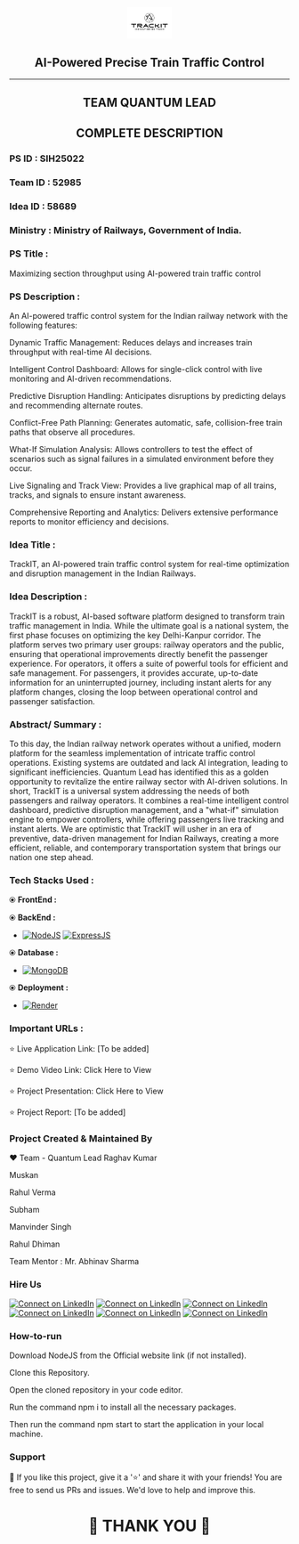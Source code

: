 <p align="center">
  <img align="center" width="80" src="https://github.com/Raghavkumar099/Quantum-Lead-Trackit-/blob/main/UI/Trackit_logo.jpg?raw=true.jpg" alt="Trackit_logo" />
</p>

<h2 align="center">AI-Powered Precise Train Traffic Control</h2>
<hr>
<h2 align="center">TEAM QUANTUM LEAD</h2>
<p align="center">
</p>
<h2 align="center">COMPLETE DESCRIPTION</h2>

### PS ID : SIH25022
### Team ID : 52985
### Idea ID : 58689
### Ministry : Ministry of Railways, Government of India.
### PS Title :
Maximizing section throughput using AI-powered train traffic control

### PS Description :
An AI-powered traffic control system for the Indian railway network with the following features:

Dynamic Traffic Management: Reduces delays and increases train throughput with real-time AI decisions.

Intelligent Control Dashboard: Allows for single-click control with live monitoring and AI-driven recommendations.

Predictive Disruption Handling: Anticipates disruptions by predicting delays and recommending alternate routes.

Conflict-Free Path Planning: Generates automatic, safe, collision-free train paths that observe all procedures.

What-If Simulation Analysis: Allows controllers to test the effect of scenarios such as signal failures in a simulated environment before they occur.

Live Signaling and Track View: Provides a live graphical map of all trains, tracks, and signals to ensure instant awareness.

Comprehensive Reporting and Analytics: Delivers extensive performance reports to monitor efficiency and decisions.

### Idea Title :
TrackIT, an AI-powered train traffic control system for real-time optimization and disruption management in the Indian Railways.

### Idea Description :
TrackIT is a robust, AI-based software platform designed to transform train traffic management in India. While the ultimate goal is a national system, the first phase focuses on optimizing the key Delhi-Kanpur corridor. The platform serves two primary user groups: railway operators and the public, ensuring that operational improvements directly benefit the passenger experience. For operators, it offers a suite of powerful tools for efficient and safe management. For passengers, it provides accurate, up-to-date information for an uninterrupted journey, including instant alerts for any platform changes, closing the loop between operational control and passenger satisfaction.

### Abstract/ Summary :
To this day, the Indian railway network operates without a unified, modern platform for the seamless implementation of intricate traffic control operations. Existing systems are outdated and lack AI integration, leading to significant inefficiencies. Quantum Lead has identified this as a golden opportunity to revitalize the entire railway sector with AI-driven solutions. In short, TrackIT is a universal system addressing the needs of both passengers and railway operators. It combines a real-time intelligent control dashboard, predictive disruption management, and a "what-if" simulation engine to empower controllers, while offering passengers live tracking and instant alerts. We are optimistic that TrackIT will usher in an era of preventive, data-driven management for Indian Railways, creating a more efficient, reliable, and contemporary transportation system that brings our nation one step ahead.

### Tech Stacks Used :
⦿ <b>FrontEnd :</b> 

⦿ <b>BackEnd :</b>
* [![NodeJS](https://img.shields.io/badge/node.js-35495E?style=for-the-badge&logo=nodedotjs&logoColor=69a063)](https://nodejs.org/)
 [![ExpressJS](https://img.shields.io/badge/express.js-35495E?style=for-the-badge&logo=express&logoColor=white)](https://expressjs.com/)

⦿ <b>Database :</b>
* [![MongoDB](https://img.shields.io/badge/mongodb-ffca28?style=for-the-badge&logo=mongodb)](https://www.mongodb.com/)

⦿ <b>Deployment :</b>
* [![Render](https://img.shields.io/badge/render-0D0D0D?style=for-the-badge&logo=render&logoColor=white)](https://render.com/)

### Important URLs :
⭐️ Live Application Link: [To be added]

⭐️ Demo Video Link: Click Here to View

⭐️ Project Presentation: Click Here to View

⭐️ Project Report: [To be added]

### Project Created & Maintained By
❤️ Team - Quantum Lead
Raghav Kumar

Muskan

Rahul Verma

Subham

Manvinder Singh

Rahul Dhiman

Team Mentor : Mr. Abhinav Sharma

### Hire Us
<a href="https://www.linkedin.com/in/raghav-jangid-228513287?utm_source=share&utm_campaign=share_via&utm_content=profile&utm_medium=ios_app"> <img src="https://img.shields.io/badge/raghav-0077B5?style=for-the-badge&logo=linkedin&logoColor=white" alt="Connect on LinkedIn"></a>
<a href="https://www.linkedin.com/in/muskan-a-274332246?utm_source=share&utm_campaign=share_via&utm_content=profile&utm_medium=android_app"> <img src="https://img.shields.io/badge/muskan-0077B5?style=for-the-badge&logo=linkedin&logoColor=white" alt="Connect on LinkedIn"></a>
<a href="https://www.linkedin.com/in/rahul-verma-9140b42ab?utm_source=share&utm_campaign=share_via&utm_content=profile&utm_medium=ios_app"> <img src="https://img.shields.io/badge/rahul_v-0077B5?style=for-the-badge&logo=linkedin&logoColor=white" alt="Connect on LinkedIn"></a>
<a href="https://www.linkedin.com/in/subham-chauhan-123292303/"> <img src="https://img.shields.io/badge/subham-0077B5?style=for-the-badge&logo=linkedin&logoColor=white" alt="Connect on LinkedIn"></a>
<a href="https://www.linkedin.com/in/manvinder-singh-91a488273?utm_source=share&utm_campaign=share_via&utm_content=profile&utm_medium=android_app"> <img src="https://img.shields.io/badge/manvinder-0077B5?style=for-the-badge&logo=linkedin&logoColor=white" alt="Connect on LinkedIn"></a>
<a href="https://www.linkedin.com/in/rahul-dhiman001?utm_source=share&utm_campaign=share_via&utm_content=profile&utm_medium=ios_app"> <img src="https://img.shields.io/badge/rahul_d-0077B5?style=for-the-badge&logo=linkedin&logoColor=white" alt="Connect on LinkedIn"></a>

### How-to-run
Download NodeJS from the Official website link (if not installed).

Clone this Repository.

Open the cloned repository in your code editor.

Run the command npm i to install all the necessary packages.

Then run the command npm start to start the application in your local machine.

### Support
💙 If you like this project, give it a '⭐' and share it with your friends! You are free to send us PRs and issues. We'd love to help and improve this.

<h1 align="center">🙏 THANK YOU 🙏</h1>

